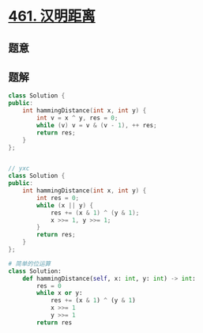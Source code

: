 #  [461. 汉明距离](https://leetcode-cn.com/problems/hamming-distance/)

## 题意



## 题解



```c++
class Solution {
public:
    int hammingDistance(int x, int y) {
        int v = x ^ y, res = 0;
        while (v) v = v & (v - 1), ++ res;
        return res;
    }
};


// yxc
class Solution {
public:
    int hammingDistance(int x, int y) {
        int res = 0;
        while (x || y) {
            res += (x & 1) ^ (y & 1);
            x >>= 1, y >>= 1;
        }
        return res;
    }
};
```



```python
# 简单的位运算
class Solution:
    def hammingDistance(self, x: int, y: int) -> int:
        res = 0
        while x or y:
            res += (x & 1) ^ (y & 1)
            x >>= 1
            y >>= 1
        return res 
```


